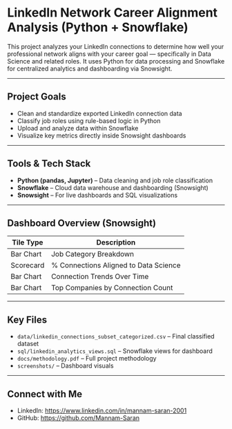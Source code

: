 
# LinkedIn Network Career Alignment Analysis (Python + Snowflake)

This project analyzes your LinkedIn connections to determine how well your professional network aligns with your career goal — specifically in Data Science and related roles. It uses Python for data processing and Snowflake for centralized analytics and dashboarding via Snowsight.

---

## Project Goals

- Clean and standardize exported LinkedIn connection data
- Classify job roles using rule-based logic in Python
- Upload and analyze data within Snowflake
- Visualize key metrics directly inside Snowsight dashboards

---

## Tools & Tech Stack

- **Python (pandas, Jupyter)** – Data cleaning and job role classification
- **Snowflake** – Cloud data warehouse and dashboarding (Snowsight)
- **Snowsight** – For live dashboards and SQL visualizations

---


## Dashboard Overview (Snowsight)

| Tile Type   | Description                              |
|-------------|------------------------------------------|
| Bar Chart   | Job Category Breakdown                   |
| Scorecard   | % Connections Aligned to Data Science    |
| Bar Chart   | Connection Trends Over Time              |
| Bar Chart   | Top Companies by Connection Count        |

---

## Key Files

- `data/linkedin_connections_subset_categorized.csv` – Final classified dataset
- `sql/linkedin_analytics_views.sql` – Snowflake views for dashboard
- `docs/methodology.pdf` – Full project methodology
- `screenshots/` – Dashboard visuals

---

## Connect with Me

- LinkedIn: https://www.linkedin.com/in/mannam-saran-2001
- GitHub: https://github.com/Mannam-Saran
